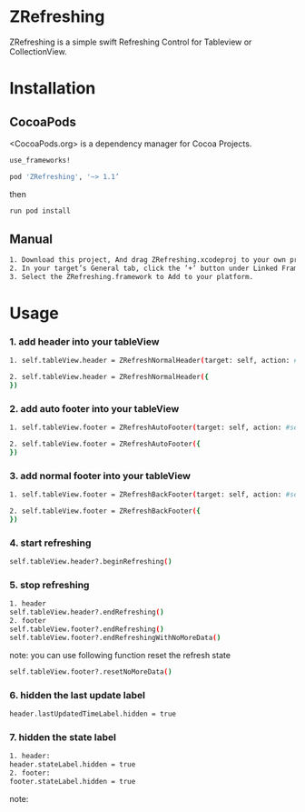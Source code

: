# ZRefreshing

ZRefreshing is a simple swift Refreshing Control for Tableview or CollectionView.

# Installation
## CocoaPods
<CocoaPods.org> is a dependency manager for Cocoa Projects.
``` bash 
use_frameworks!

pod 'ZRefreshing', '~> 1.1’
``` 

then
``` bash 
run pod install 
```

## Manual

``` bash 
1. Download this project, And drag ZRefreshing.xcodeproj to your own project.
2. In your target’s General tab, click the ’+’ button under Linked Frameworks and Libraries.
3. Select the ZRefreshing.framework to Add to your platform. 
```

# Usage 
### 1. add header into your tableView
``` bash
1. self.tableView.header = ZRefreshNormalHeader(target: self, action: #selector(self.loadData(_:)))

2. self.tableView.header = ZRefreshNormalHeader({
})
```
### 2. add auto footer into your tableView 
``` bash
1. self.tableView.footer = ZRefreshAutoFooter(target: self, action: #selector(self.loadData(_:)))

2. self.tableView.footer = ZRefreshAutoFooter({
})
```
### 3. add normal footer into your tableView
``` bash
1. self.tableView.footer = ZRefreshBackFooter(target: self, action: #selector(self.loadData(_:)));

2. self.tableView.footer = ZRefreshBackFooter({
})
```
### 4. start refreshing
``` bash
self.tableView.header?.beginRefreshing()
```
### 5. stop refreshing
``` bash
1. header
self.tableView.header?.endRefreshing()
2. footer
self.tableView.footer?.endRefreshing()
self.tableView.footer?.endRefreshingWithNoMoreData()
```
note: you can use following function reset the refresh state
``` bash
self.tableView.footer?.resetNoMoreData()
```
### 6. hidden the last update label 
``` bash 
header.lastUpdatedTimeLabel.hidden = true
```
### 7. hidden the state label 
``` bash
1. header:
header.stateLabel.hidden = true
2. footer:
footer.stateLabel.hidden = true
```
note: 



